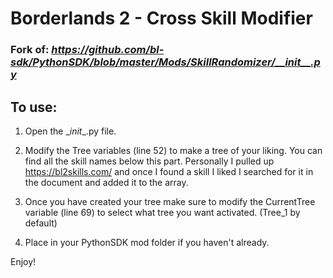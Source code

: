 # Borderlands 2 - Cross Skill Modifier

### Fork of: *https://github.com/bl-sdk/PythonSDK/blob/master/Mods/SkillRandomizer/__init__.py*

## To use:

1. Open the \__init__.py file.

2. Modify the Tree variables (line 52) to make a tree of your liking. You can find all the skill names below this part. Personally I pulled up https://bl2skills.com/ and once I found a skill I liked I searched for it in the document and added it to the array.
3. Once you have created your tree make sure to modify the CurrentTree variable (line 69) to select what tree you want activated. (Tree_1 by default)

4. Place in your PythonSDK mod folder if you haven't already.

Enjoy!

